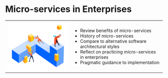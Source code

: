 # Micro-services in Enterprises

<table style="border:0">
  <tr style="border:0">
    <td style="border:0">
      <img src="./content/media/Enterprise.png"/ width="300pxl">
    </td>
    <td style="border:0">
      <ul>
        <li>Review benefits of micro-services</li>
        <li>History of micro-services</li>
        <li>Compare to alternative software architectural styles</li>
        <li>Reflect on practicing micro-services in enterprises</li>
        <li>Pragmatic guidance to implementation</li>
      </ul>
    </td>
  </tr>
</table>
